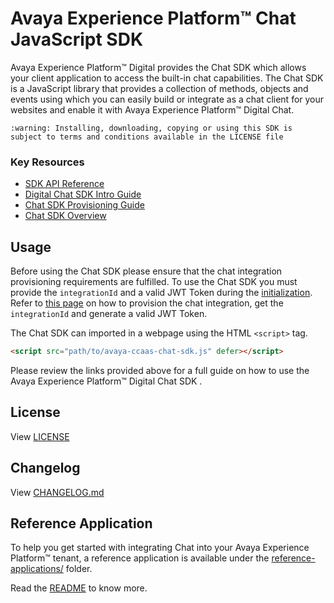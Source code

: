 # Avaya Experience Platform™ Chat JavaScript SDK

Avaya Experience Platform™ Digital provides the Chat SDK which allows your client application to access the built-in chat capabilities. The Chat SDK is a JavaScript library that provides a collection of methods, objects and events using which you can easily build or integrate as a chat client for your websites and enable it with Avaya Experience Platform™ Digital Chat.

    :warning: Installing, downloading, copying or using this SDK is subject to terms and conditions available in the LICENSE file


### Key Resources
- [SDK API Reference](https://avayaexperienceplatform.github.io/chat-sdk.js)
- [Digital Chat SDK Intro Guide](https://developers.avayacloud.com/avaya-experience-platform/docs/digital-channel-chat-sdk-intro)
- [Chat SDK Provisioning Guide](https://developers.avayacloud.com/avaya-experience-platform/docs/digital-channel-chat-sdk-provisioning)
- [Chat SDK Overview](https://developers.avayacloud.com/avaya-experience-platform/docs/digital-channel-javascript-sdk-overview)
  
## Usage

Before using the Chat SDK please ensure that the chat integration provisioning requirements are fulfilled. To use the Chat SDK you must provide the `integrationId` and a valid JWT Token during the [initialization](https://developers.avayacloud.com/avaya-experience-platform/docs/digital-channel-javascript-sdk-overview#initialization). Refer to [this page](https://developers.avayacloud.com/avaya-experience-platform/docs/digital-channel-chat-sdk-provisioning) on how to provision the chat integration, get the `integrationId` and generate a valid JWT Token.

The Chat SDK can imported in a webpage using the HTML `<script>` tag.

```html
<script src="path/to/avaya-ccaas-chat-sdk.js" defer></script>
```

Please review the links provided above for a full guide on how to use the Avaya Experience Platform™ Digital Chat SDK .


## License

View [LICENSE](./LICENSE)


## Changelog

View [CHANGELOG.md](./CHANGELOG.md)

## Reference Application

To help you get started with integrating Chat into your Avaya Experience Platform™ tenant, a reference application is available under the [reference-applications/](./reference-applications) folder.

Read the [README](reference-applications/README.md) to know more.
